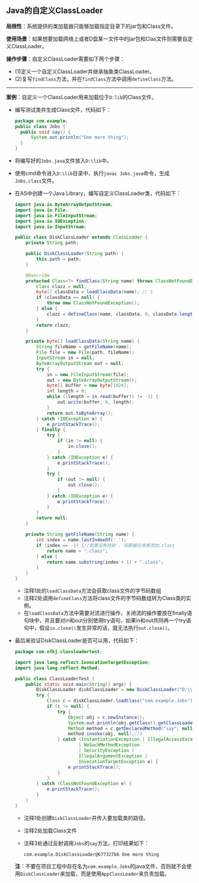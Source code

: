 ## Java的自定义ClassLoader

**局限性**：系统提供的类加载器只能够加载指定目录下的jar包和Class文件。

**使用场景**：如果想要加载网络上或者D盘某一文件中的jar包和Clas文件则需要自定义ClassLoader。

**操作步骤**：自定义ClassLoader需要如下两个步骤：

* (1)定义一个自定义ClassLoader并继承抽象类ClassLoader。
* (2)复写`findClass`方法，并在`findClass`方法中调用`defineClass`方法。

***

**案例**：自定义一个ClassLoader用来加载位于`D:lib`的Class文件。

* 编写测试类并生成Class文件，代码如下：

  ```java
  package com.example;
  public class Jobs {
  	public void say() {
  		System.out.println("One more thing");
  	}
  }
  ```

* 将编写好的`Jobs.java`文件放入`D:\lib`中。

* 使用cmd命令进入`D:\lib`目录中，执行`javac Jobs.java`命令，生成`Jobs.class`文件。

* 在AS中创建一个Java Library，编写自定义ClassLoader类，代码如下：

  ```java
  import java.io.ByteArrayOutputStream;
  import java.io.File;
  import java.io.FileInputStream;
  import java.io.IOException;
  import java.io.InputStream;
  
  public class DiskClassLoader extends ClassLoader {
      private String path;
  
      public DiskClassLoader(String path) {
          this.path = path;
      }
  
      @Override
      protected Class<?> findClass(String name) throws ClassNotFoundException {
          Class clazz = null;
          byte[] classData = loadClassData(name); // 1
          if (classData == null) {
              throw new ClassNotFoundException();
          } else {
              clazz = defineClass(name, classData, 0, classData.length); // 2
          }
          return clazz;
      }
  
      private byte[] loadClassData(String name) {
          String fileName = getFileName(name);
          File file = new File(path, fileName);
          InputStream in = null;
          ByteArrayOutputStream out = null;
          try {
              in = new FileInputStream(file);
              out = new ByteArrayOutputStream();
              byte[] buffer = new byte[1024];
              int length = 0;
              while ((length = in.read(buffer)) != -1) {
                  out.write(buffer, 0, length);
              }
              return out.toByteArray();
          } catch (IOException e) {
              e.printStackTrace();
          } finally {
              try {
                  if (in != null) {
                      in.close();
                  }
              } catch (IOException e) {
                  e.printStackTrace();
              }
              try {
                  if (out != null) {
                      out.close();
                  }
              } catch (IOException e) {
                  e.printStackTrace();
              }
          }
          return null;
      }
  
      private String getFileName(String name) {
          int index = name.lastIndexOf('.');
          if (index == -1) {//如果没有找到'.'则直接在末尾添加.class
              return name + ".class";
          } else {
              return name.substring(index + 1) + ".class";
          }
      }
  }
  ```

  * 注释1处的`loadClassData`方法会获取class文件的字节码数组
  * 注释2处调用`defineClass`方法将class文件的字节码数组转为Class类的实例。
  * 在`loadClassData`方法中需要对流进行操作，关闭流的操作要放在finally语句块中，并且要对in和out分别使用try语句，如果in和out共同再一个try语句中，假设`in.close()`发生异常的话，就无法执行`out.close()`。

* 最后来验证DiskClassLoader是否可以用，代码如下：

  ```java
  package com.nfkj.classloadertest;
  
  import java.lang.reflect.InvocationTargetException;
  import java.lang.reflect.Method;
  
  public class ClassLoaderTest {
      public static void main(String[] args) {
          DiskClassLoader diskClassLoader = new DiskClassLoader("D:\\lib"); // 1
          try {
              Class c = diskClassLoader.loadClass("com.example.Jobs"); // 2
              if (c != null) {
                  try {
                      Object obj = c.newInstance();
                      System.out.println(obj.getClass().getClassLoader());
                      Method method = c.getDeclaredMethod("say", null);
                      method.invoke(obj, null);//3
                  } catch (InstantiationException | IllegalAccessException
                          | NoSuchMethodException
                          | SecurityException |
                          IllegalArgumentException |
                          InvocationTargetException e) {
                      e.printStackTrace();
                  }
              }
          } catch (ClassNotFoundException e) {
              e.printStackTrace();
          }
      }
  }
  ```

  * 注释1处创建`DiskClassLoader`并传入要加载类的路径。

  * 注释2处加载Class文件

  * 注释3处通过反射调用`Jobs`的`say`方法，打印结果如下：

    ```
    com.example.DiskClassLoader@677327b6 One more thing
    ```

  **注**：不要在项目工程中存在名为`com.example.Jobs`的java文件，否则就不会使用`DiskClassLoader`来加载，而是使用`AppClassLoader`来负责加载。